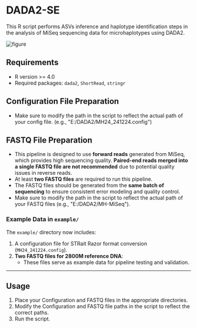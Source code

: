 # DADA2-SE
This R script performs ASVs inference and haplotype identification steps in the analysis of MiSeq sequencing data for microhaplotypes using DADA2.

![figure](https://github.com/user-attachments/assets/e8381d63-39fb-4836-82fc-f63a7eeb89e9)


## Requirements
- R version >= 4.0
- Required packages: `dada2`, `ShortRead`, `stringr`


## Configuration File Preparation
- Make sure to modify the path in the script to reflect the actual path of your config file.
  (e.g., "E:/DADA2/MH24_241224.config")


## FASTQ File Preparation
- This pipeline is designed to use **forward reads** generated from MiSeq, which provides high sequencing quality.
  **Paired-end reads merged into a single FASTQ file are not recommended** due to potential quality issues in reverse reads.
- At least **two FASTQ files** are required to run this pipeline.
- The FASTQ files should be generated from the **same batch of sequencing** to ensure consistent error modeling and quality control.
- Make sure to modify the path in the script to reflect the actual path of your FASTQ files
  (e.g., "E:/DADA2/MH-MiSeq"). 


### Example Data in `example/`
The `example/` directory now includes:
1. A configuration file for STRait Razor format conversion (`MH24_241224.config`).
2. **Two FASTQ files for 2800M reference DNA**:
   - These files serve as example data for pipeline testing and validation.


---

## Usage
1. Place your Configuration and FASTQ files in the appropriate directories.
2. Modify the Configuration and FASTQ file paths in the script to reflect the correct paths.
3. Run the script.
